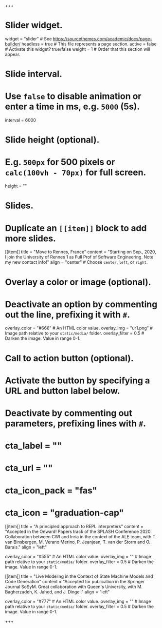 +++
# Slider widget.
widget = "slider"  # See https://sourcethemes.com/academic/docs/page-builder/
headless = true  # This file represents a page section.
active = false  # Activate this widget? true/false
weight = 1  # Order that this section will appear.

# Slide interval.
# Use `false` to disable animation or enter a time in ms, e.g. `5000` (5s).
interval = 6000

# Slide height (optional).
# E.g. `500px` for 500 pixels or `calc(100vh - 70px)` for full screen.
height = ""

# Slides.
# Duplicate an `[[item]]` block to add more slides.
[[item]]
  title = "Move to Rennes, France"
  content = "Starting on Sep., 2020, I join the University of Rennes 1 as Full Prof of Software Engineering. Note my new contact info!"
  align = "center"  # Choose `center`, `left`, or `right`.

  # Overlay a color or image (optional).
  #   Deactivate an option by commenting out the line, prefixing it with `#`.
  overlay_color = "#666"  # An HTML color value.
  overlay_img = "ur1.png"  # Image path relative to your `static/media/` folder.
  overlay_filter = 0.5  # Darken the image. Value in range 0-1.

  # Call to action button (optional).
  #   Activate the button by specifying a URL and button label below.
  #   Deactivate by commenting out parameters, prefixing lines with `#`.
  # cta_label = ""
  # cta_url = ""
  # cta_icon_pack = "fas"
  # cta_icon = "graduation-cap"

[[item]]
  title = "A principled approach to REPL interpreters"
  content = "Accepted in the Onward! Papers track of the SPLASH Conference 2020. Collaboration between CWI and Inria in the context of the ALE team, with T. van Binsbergen, M. Verano Merino, P. Jeanjean, T. van der Storm and O. Barais."
  align = "left"

  overlay_color = "#555"  # An HTML color value.
  overlay_img = ""  # Image path relative to your `static/media/` folder.
  overlay_filter = 0.5  # Darken the image. Value in range 0-1.

[[item]]
  title = "Live Modeling in the Context of State Machine Models and Code Generation"
  content = "Accepted for publication in the Springer Journal SoSyM. Great collaboration with Queen's University, with M. Bagherzadeh, K. Jahed, and J. Dingel."
  align = "left"

  overlay_color = "#777"  # An HTML color value.
  overlay_img = ""  # Image path relative to your `static/media/` folder.
  overlay_filter = 0.5  # Darken the image. Value in range 0-1.

+++
